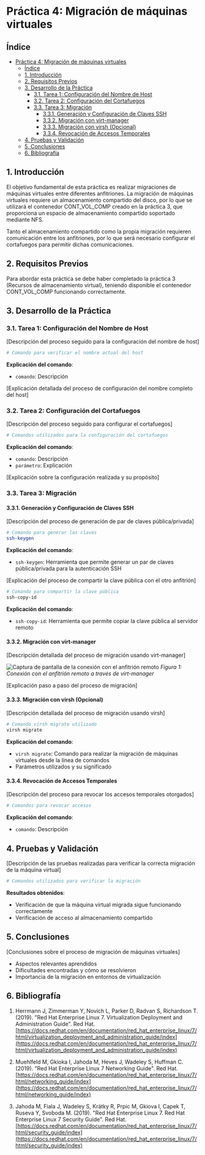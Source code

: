 # Práctica 4: Migración de máquinas virtuales

## Índice

- [Práctica 4: Migración de máquinas virtuales](#práctica-4-migración-de-máquinas-virtuales)
  - [Índice](#índice)
  - [1. Introducción](#1-introducción)
  - [2. Requisitos Previos](#2-requisitos-previos)
  - [3. Desarrollo de la Práctica](#3-desarrollo-de-la-práctica)
    - [3.1. Tarea 1: Configuración del Nombre de Host](#31-tarea-1-configuración-del-nombre-de-host)
    - [3.2. Tarea 2: Configuración del Cortafuegos](#32-tarea-2-configuración-del-cortafuegos)
    - [3.3. Tarea 3: Migración](#33-tarea-3-migración)
      - [3.3.1. Generación y Configuración de Claves SSH](#331-generación-y-configuración-de-claves-ssh)
      - [3.3.2. Migración con virt-manager](#332-migración-con-virt-manager)
      - [3.3.3. Migración con virsh (Opcional)](#333-migración-con-virsh-opcional)
      - [3.3.4. Revocación de Accesos Temporales](#334-revocación-de-accesos-temporales)
  - [4. Pruebas y Validación](#4-pruebas-y-validación)
  - [5. Conclusiones](#5-conclusiones)
  - [6. Bibliografía](#6-bibliografía)

## 1. Introducción

El objetivo fundamental de esta práctica es realizar migraciones de máquinas virtuales entre diferentes anfitriones. La migración de máquinas virtuales requiere un almacenamiento compartido del disco, por lo que se utilizará el contenedor CONT_VOL_COMP creado en la práctica 3, que proporciona un espacio de almacenamiento compartido soportado mediante NFS.

Tanto el almacenamiento compartido como la propia migración requieren comunicación entre los anfitriones, por lo que será necesario configurar el cortafuegos para permitir dichas comunicaciones.

## 2. Requisitos Previos

Para abordar esta práctica se debe haber completado la práctica 3 (Recursos de almacenamiento virtual), teniendo disponible el contenedor CONT_VOL_COMP funcionando correctamente.

## 3. Desarrollo de la Práctica

### 3.1. Tarea 1: Configuración del Nombre de Host

[Descripción del proceso seguido para la configuración del nombre de host]

```bash
# Comando para verificar el nombre actual del host
```

**Explicación del comando**:

- `comando`: Descripción

[Explicación detallada del proceso de configuración del nombre completo del host]

### 3.2. Tarea 2: Configuración del Cortafuegos

[Descripción del proceso seguido para configurar el cortafuegos]

```bash
# Comandos utilizados para la configuración del cortafuegos
```

**Explicación del comando**:

- `comando`: Descripción
- `parámetro`: Explicación

[Explicación sobre la configuración realizada y su propósito]

### 3.3. Tarea 3: Migración

#### 3.3.1. Generación y Configuración de Claves SSH

[Descripción del proceso de generación de par de claves pública/privada]

```bash
# Comando para generar las claves
ssh-keygen
```

**Explicación del comando**:

- `ssh-keygen`: Herramienta que permite generar un par de claves pública/privada para la autenticación SSH

[Explicación del proceso de compartir la clave pública con el otro anfitrión]

```bash
# Comando para compartir la clave pública
ssh-copy-id
```

**Explicación del comando**:

- `ssh-copy-id`: Herramienta que permite copiar la clave pública al servidor remoto

#### 3.3.2. Migración con virt-manager

[Descripción detallada del proceso de migración usando virt-manager]

![Captura de pantalla de la conexión con el anfitrión remoto](mdc:ruta/imagen.png)
_Figura 1: Conexión con el anfitrión remoto a través de virt-manager_

[Explicación paso a paso del proceso de migración]

#### 3.3.3. Migración con virsh (Opcional)

[Descripción detallada del proceso de migración usando virsh]

```bash
# Comando virsh migrate utilizado
virsh migrate
```

**Explicación del comando**:

- `virsh migrate`: Comando para realizar la migración de máquinas virtuales desde la línea de comandos
- Parámetros utilizados y su significado

#### 3.3.4. Revocación de Accesos Temporales

[Descripción del proceso para revocar los accesos temporales otorgados]

```bash
# Comandos para revocar accesos
```

**Explicación del comando**:

- `comando`: Descripción

## 4. Pruebas y Validación

[Descripción de las pruebas realizadas para verificar la correcta migración de la máquina virtual]

```bash
# Comandos utilizados para verificar la migración
```

**Resultados obtenidos**:

- Verificación de que la máquina virtual migrada sigue funcionando correctamente
- Verificación de acceso al almacenamiento compartido

## 5. Conclusiones

[Conclusiones sobre el proceso de migración de máquinas virtuales]

- Aspectos relevantes aprendidos
- Dificultades encontradas y cómo se resolvieron
- Importancia de la migración en entornos de virtualización

## 6. Bibliografía

1. Herrmann J, Zimmerman Y, Novich L, Parker D, Radvan S, Richardson T. (2019). "Red Hat Enterprise Linux 7. Virtualization Deployment and Administration Guide". Red Hat. [https://docs.redhat.com/en/documentation/red_hat_enterprise_linux/7/html/virtualization_deployment_and_administration_guide/index](https://docs.redhat.com/en/documentation/red_hat_enterprise_linux/7/html/virtualization_deployment_and_administration_guide/index)

2. Muehlfeld M, Gkioka I, Jahoda M, Heves J, Wadeley S, Huffman C. (2019). "Red Hat Enterprise Linux 7 Networking Guide". Red Hat. [https://docs.redhat.com/en/documentation/red_hat_enterprise_linux/7/html/networking_guide/index](https://docs.redhat.com/en/documentation/red_hat_enterprise_linux/7/html/networking_guide/index)

3. Jahoda M, Fiala J, Wadeley S, Krátky R, Prpic M, Gkiova I, Capek T, Ruseva Y, Svoboda M. (2019). "Red Hat Enterprise Linux 7. Red Hat Enterprise Linux 7 Security Guide". Red Hat. [https://docs.redhat.com/en/documentation/red_hat_enterprise_linux/7/html/security_guide/index](https://docs.redhat.com/en/documentation/red_hat_enterprise_linux/7/html/security_guide/index)
